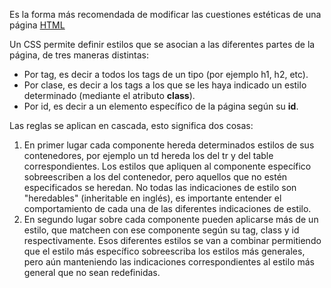 Es la forma más recomendada de modificar las cuestiones estéticas de una página [HTML](html.html)

Un CSS permite definir estilos que se asocian a las diferentes partes de la página, de tres maneras distintas:

-   Por tag, es decir a todos los tags de un tipo (por ejemplo h1, h2, etc).
-   Por clase, es decir a los tags a los que se les haya indicado un estilo determinado (mediante el atributo **class**).
-   Por id, es decir a un elemento específico de la página según su **id**.

Las reglas se aplican en cascada, esto significa dos cosas:

1.  En primer lugar cada componente hereda determinados estilos de sus contenedores, por ejemplo un td hereda los del tr y del table correspondientes. Los estilos que apliquen al componente específico sobreescriben a los del contenedor, pero aquellos que no estén especificados se heredan. No todas las indicaciones de estilo son "heredables" (inheritable en inglés), es importante entender el comportamiento de cada una de las diferentes indicaciones de estilo.
2.  En segundo lugar sobre cada componente pueden aplicarse más de un estilo, que matcheen con ese componente según su tag, class y id respectivamente. Esos diferentes estilos se van a combinar permitiendo que el estilo más específico sobreescriba los estilos más generales, pero aún manteniendo las indicaciones correspondientes al estilo más general que no sean redefinidas.

